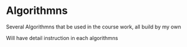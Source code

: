 # Algorithmns
Several Algorithmns that be used in the course work, all build by my own

Will have detail instruction in each algorithmns

